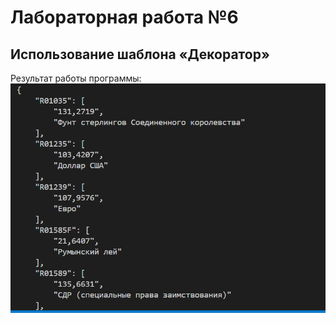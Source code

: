 # Лабораторная работа №6
## Использование шаблона «Декоратор»

Результат работы программы:
![immage](https://github.com/vasiliza2/prog5_LR_6/blob/83ad03900b6441abd36aecc5c853c55ca3ff12fd/%D0%A1%D0%BD%D0%B8%D0%BC%D0%BE%D0%BA%20%D1%8D%D0%BA%D1%80%D0%B0%D0%BD%D0%B0%202024-12-20%20011938.png)
